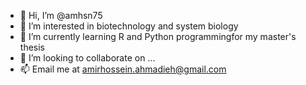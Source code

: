 - 👋 Hi, I’m @amhsn75
- 👀 I’m interested in biotechnology and system biology
- 🌱 I’m currently learning R and Python programmingfor my master's thesis
- 💞️ I’m looking to collaborate on ...
- 📫 Email me at amirhossein.ahmadieh@gmail.com

<!---
amhsn75/amhsn75 is a ✨ special ✨ repository because its `README.md` (this file) appears on your GitHub profile.
You can click the Preview link to take a look at your changes.
--->
